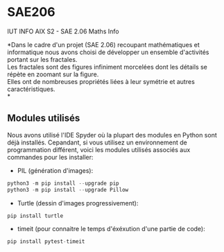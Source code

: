 # SAE206
IUT INFO AIX S2 - SAE 2.06 Maths Info

*Dans le cadre d'un projet (SAE 2.06) recoupant mathématiques et informatique nous avons choisi de développer un ensemble d'activités portant sur les fractales.  
Les fractales sont des figures infiniment morcelées dont les détails se répète en zoomant sur la figure.  
Elles ont de nombreuses propriétés liées à leur symétrie et autres caractéristiques.  
*

## Modules utilisés
Nous avons utilisé l'IDE Spyder où la plupart des modules en Python sont déjà installés.
Cepandant, si vous utilisez un environnement de programmation différent, voici les modules utilisés associés aux commandes pour les installer:
- PIL (génération d'images):  
```python
python3 -m pip install --upgrade pip  
python3 -m pip install --upgrade Pillow
```
- Turtle (dessin d'images progressivement):
```python
pip install turtle
```
- timeit (pour connaitre le temps d'éxéxution d'une partie de code):
```python
pip install pytest-timeit
```
